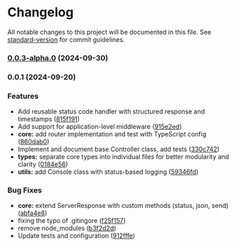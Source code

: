 # Changelog

All notable changes to this project will be documented in this file. See [standard-version](https://github.com/conventional-changelog/standard-version) for commit guidelines.

### [0.0.3-alpha.0](https://github.com/mavrojs/mavro/compare/v0.0.2-alpha.0...v0.0.3-alpha.0) (2024-09-30)

### 0.0.1 (2024-09-20)


### Features

* Add reusable status code handler with structured response and timestamps ([815f191](https://github.com/mavrojs/mavro/commit/815f191dd1b61a9cd3b447fd27b8fa9e89b36c57))
* Add support for application-level middleware ([915e2ed](https://github.com/mavrojs/mavro/commit/915e2edca62941ad63a7811ee2434f8b8ce58528))
* **core:** add router implementation and test with TypeScript config ([860dab0](https://github.com/mavrojs/mavro/commit/860dab0213dda605143af52ec6af814a6b73c1f4))
* Implement and document base Controller class, add tests ([330c742](https://github.com/mavrojs/mavro/commit/330c742d413ac9334ea3d1b82a603c9e3a8c30be))
* **types:** separate core types into individual files for better modularity and clarity ([0184e56](https://github.com/mavrojs/mavro/commit/0184e56b046cd675f7765e768b4a02496dabe875))
* **utils:** add Console class with status-based logging ([59346fd](https://github.com/mavrojs/mavro/commit/59346fd50cc8dea4177ea9e3f383e17fb2b21959))


### Bug Fixes

* **core:** extend ServerResponse with custom methods (status, json, send) ([abfa4e8](https://github.com/mavrojs/mavro/commit/abfa4e839b84ef990612069573fe519f55b29bfe))
* fixing the typo of .gitingore ([f25f157](https://github.com/mavrojs/mavro/commit/f25f157635cee2a38ac2d613ab1c83cfa6f120e7))
* remove node_modules ([b3f2d2d](https://github.com/mavrojs/mavro/commit/b3f2d2d0a5b4fc77fa2040627ee70075d7345955))
* Update tests and configuration ([912fffe](https://github.com/mavrojs/mavro/commit/912fffe956291324f289777310bf04c2363ab0f4))
